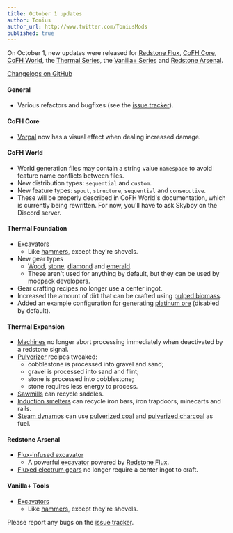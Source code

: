 ```yaml
---
title: October 1 updates
author: Tonius
author_url: http://www.twitter.com/ToniusMods
published: true
---
```


On October 1, new updates were released for [Redstone
Flux](/docs/redstone-flux/), [CoFH Core](/docs/cofh-core-4/), [CoFH
World](/docs/cofh-world/), the [Thermal Series](/docs/#thermal-series), the
[Vanilla+ Series](/docs/#vanilla-series) and [Redstone
Arsenal](/docs/redstone-arsenal/).

[Changelogs on GitHub](https://github.com/CoFH/Version)

#### General
* Various refactors and bugfixes (see the [issue
  tracker](https://github.com/CoFH/Feedback/issues?q=is%3Aissue+is%3Aclosed+label%3Afixed+sort%3Aupdated-desc)).

#### CoFH Core
* [Vorpal](/docs/cofh-core-4/vorpal/) now has a visual effect when dealing
  increased damage.

#### CoFH World
* World generation files may contain a string value `namespace` to avoid feature
  name conflicts between files.
* New distribution types: `sequential` and `custom`.
* New feature types: `spout`, `structure`, `sequential` and `consecutive`.
* These will be properly described in CoFH World's documentation, which is
  currently being rewritten. For now, you'll have to ask Skyboy on the Discord
  server.

#### Thermal Foundation
* [Excavators](/docs/thermal-foundation/excavators/)
  * Like [hammers](/docs/thermal-foundation/hammers/), except they're shovels.
* New gear types
  * [Wood](/docs/thermal-foundation/wooden-gear/),
    [stone](/docs/thermal-foundation/stone-gear/),
    [diamond](/docs/thermal-foundation/diamond-gear/) and
    [emerald](/docs/thermal-foundation/emerald-gear/).
  * These aren't used for anything by default, but they can be used by modpack
    developers.
* Gear crafting recipes no longer use a center ingot.
* Increased the amount of dirt that can be crafted using [pulped
  biomass](/docs/thermal-foundation/pulped-biomass/).
* Added an example configuration for generating [platinum
  ore](/docs/thermal-foundation/platinum-ore/) (disabled by default).

#### Thermal Expansion
* [Machines](/docs/thermal-expansion/machines/) no longer abort processing
  immediately when deactivated by a redstone signal.
* [Pulverizer](/docs/thermal-expansion/pulverizer/) recipes tweaked:
  * cobblestone is processed into gravel and sand;
  * gravel is processed into sand and flint;
  * stone is processed into cobblestone;
  * stone requires less energy to process.
* [Sawmills](/docs/thermal-expansion/sawmill/) can recycle saddles.
* [Induction smelters](/docs/thermal-expansion/induction-smelter/) can recycle
  iron bars, iron trapdoors, minecarts and rails.
* [Steam dynamos](/docs/thermal-expansion/steam-dynamo/) can use [pulverized
  coal](/docs/thermal-foundation/pulverized-coal/) and [pulverized
  charcoal](/docs/thermal-foundation/pulverized-charcoal/) as fuel.

#### Redstone Arsenal
* [Flux-infused excavator](/docs/redstone-arsenal/flux-infused-excavator)
  * A powerful [excavator](/docs/thermal-foundation/excavators/) powered by
    [Redstone Flux](/docs/redstone-flux/).
* [Fluxed electrum gears](/docs/redstone-arsenal/fluxed-electrum-gear/) no
  longer require a center ingot to craft.

#### Vanilla+ Tools
* [Excavators](/docs/vanillaplus-tools/excavators/)
  * Like [hammers](/docs/vanillaplus-tools/hammers/), except they're shovels.

Please report any bugs on the [issue
tracker](http://www.github.com/CoFH/Feedback).

